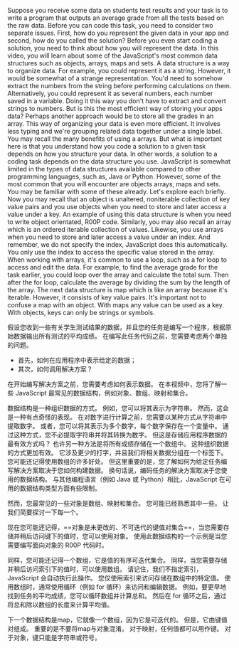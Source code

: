 Suppose you receive some data on students test results and your task is to write a program that outputs an average grade from all the tests based on the raw data. Before you can code this task, you need to consider two separate issues. First, how do you represent the given data in your app and second, how do you called the solution? Before you even start coding a solution, you need to think about how you will represent the data. In this video, you will learn about some of the JavaScript's most common data structures such as objects, arrays, maps and sets. A data structure is a way to organize data. For example, you could represent it as a string. However, it would be somewhat of a strange representation. You'd need to somehow extract the numbers from the string before performing calculations on them. Alternatively, you could represent it as several numbers, each number saved in a variable. Doing it this way you don't have to extract and convert strings to numbers. But is this the most efficient way of storing your apps data? Perhaps another approach would be to store all the grades in an array. This way of organizing your data is even more efficient. It involves less typing and we're grouping related data together under a single label. You may recall the many benefits of using a arrays. But what is important here is that you understand how you code a solution to a given task depends on how you structure your data. In other words, a solution to a coding task depends on the data structure you use. JavaScript is somewhat limited in the types of data structures available compared to other programming languages, such as, Java or Python. However, some of the most common that you will encounter are objects arrays, maps and sets. You may be familiar with some of these already. Let's explore each briefly. Now you may recall that an object is unaltered, noniterable collection of key value pairs and you use objects when you need to store and later access a value under a key. An example of using this data structure is when you need to write object orientated, R00P code. Similarly, you may also recall an array which is an ordered iterable collection of values. Likewise, you use arrays when you need to store and later access a value under an index. And remember, we do not specify the index, JavaScript does this automatically. You only use the index to access the specific value stored in the array. When working with arrays, it's common to use a loop, such as a for loop to access and edit the data. For example, to find the average grade for the task earlier, you could loop over the array and calculate the total sum. Then after the for loop, calculate the average by dividing the sum by the length of the array. The next data structure is map which is like an array because it's iterable. However, it consists of key value pairs. It's important not to confuse a map with an object. With maps any value can be used as a key. With objects, keys can only be strings or symbols.


假设您收到一些有关学生测试结果的数据，并且您的任务是编写一个程序，根据原始数据输出所有测试的平均成绩。 
在编写此任务代码之前，您需要考虑两个单独的问题。 
- 首先，如何在应用程序中表示给定的数据；
- 其次，如何调用解决方案？ 

在开始编写解决方案之前，您需要考虑如何表示数据。 
在本视频中，您将了解一些 JavaScript 最常见的数据结构，例如对象、数组、映射和集合。 

数据结构是一种组织数据的方式。 
例如，您可以将其表示为字符串。 然而，这会是一种有点奇怪的表现。 在对数字进行计算之前，您需要以某种方式从字符串中提取数字。 或者，您可以将其表示为多个数字，每个数字保存在一个变量中。 通过这种方式，您不必提取字符串并将其转换为数字。 但这是存储应用程序数据的最有效方式吗？ 
也许另一种方法是将所有成绩存储在一个数组中。 这种组织数据的方式更加有效。 它涉及更少的打字，并且我们将相关数据分组在一个标签下。 
您可能还记得使用数组的许多好处。
但这里重要的是，您了解如何为给定任务编写解决方案取决于您如何构建数据。 
换句话说，编码任务的解决方案取决于您使用的数据结构。 与其他编程语言（例如 Java 或 Python）相比，JavaScript 在可用的数据结构类型方面有些限制。 

然而，您最常见的一些对象是数组、映射和集合。 您可能已经熟悉其中一些。 让我们简要探讨一下每一个。 

现在您可能还记得，==对象是未更改的、不可迭代的键值对集合==，当您需要存储并稍后访问键下的值时，您可以使用对象。 使用此数据结构的一个示例是当您需要编写面向对象的 R00P 代码时。 

同样，您可能还记得一个数组，它是值的有序可迭代集合。 同样，当您需要存储并稍后访问索引下的值时，可以使用数组。 请记住，我们不指定索引，JavaScript 会自动执行此操作。 您仅使用索引来访问存储在数组中的特定值。 使用数组时，通常使用循环（例如 for 循环）来访问和编辑数据。 例如，要更早地找到任务的平均成绩，您可以循环数组并计算总和。 然后在 for 循环之后，通过将总和除以数组的长度来计算平均值。 

下一个数据结构是map，它就像一个数组，因为它是可迭代的。 
但是，它由键值对组成。 重要的是不要将map与对象混淆。 
对于映射，任何值都可以用作键。 对于对象，键只能是字符串或符号。
